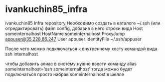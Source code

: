 # ivankuchin85_infra
ivankuchin85 Infra repository
Необходимо создать в каталоге ~/.ssh (или отредактировать) файл config, добавив в него строки вида
Host someinternalhost
    HostName someinternalhost
    ProxyJump appuser@35.228.86.247
    User appuser
    IdentityFile ~/.ssh/appuser

После чего можно подключаться к внутреннему хосту командой вида ssh internalhost

чтобы добавить алиас в систему нужно ввести команду alias someinternalhost='ssh someinternalhost'
тогда можно будет подключаться просто набрав someinternalhost в шелле
